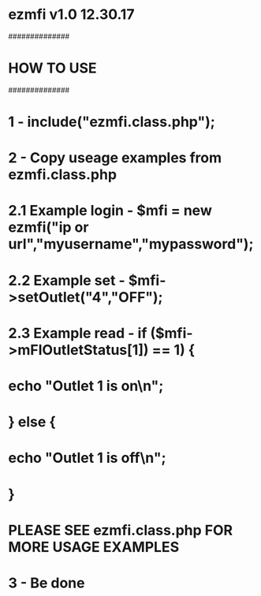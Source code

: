 # ezmfi v1.0 12.30.17

##############
# HOW TO USE #
##############

# 1 - include("ezmfi.class.php");
# 2 - Copy useage examples from ezmfi.class.php
#	2.1 	Example login - $mfi = new ezmfi("ip or url","myusername","mypassword");
#	2.2     Example set - $mfi->setOutlet("4","OFF");
#	2.3	Example read - if ($mfi->mFIOutletStatus[1]) == 1) {
#					echo "Outlet 1 is on\n";
#				} else {
#					echo "Outlet 1 is off\n";
#				}
# 	PLEASE SEE ezmfi.class.php FOR MORE USAGE EXAMPLES
# 3 - Be done
